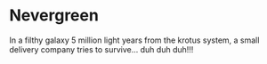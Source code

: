 # Nevergreen
In a filthy galaxy 5 million light years from the krotus system, a small delivery company tries to survive... duh duh duh!!!
